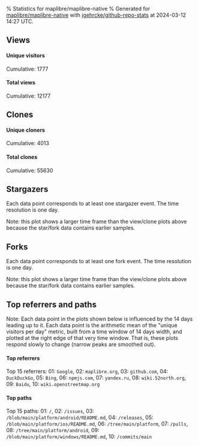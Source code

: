 % Statistics for maplibre/maplibre-native
% Generated for [maplibre/maplibre-native](https://github.com/maplibre/maplibre-native) with [jgehrcke/github-repo-stats](https://github.com/jgehrcke/github-repo-stats) at 2024-03-12 14:27 UTC.


## Views

#### Unique visitors
<div id="chart_views_unique" class="full-width-chart"></div>

Cumulative: 1777

#### Total views
<div id="chart_views_total" class="full-width-chart"></div>

Cumulative: 12177

<div class="pagebreak-for-print"> </div>

## Clones

#### Unique cloners
<div id="chart_clones_unique" class="full-width-chart"></div>

Cumulative: 4013

#### Total clones
<div id="chart_clones_total" class="full-width-chart"></div>

Cumulative: 55630



<div class="pagebreak-for-print"> </div>



## Stargazers

Each data point corresponds to at least one stargazer event.
The time resolution is one day.

<div id="chart_stargazers" class="full-width-chart"></div>


Note: this plot shows a larger time frame than the view/clone plots above because the star/fork data contains earlier samples.



## Forks

Each data point corresponds to at least one fork event.
The time resolution is one day.

<div id="chart_forks" class="full-width-chart"></div>


Note: this plot shows a larger time frame than the view/clone plots above because the star/fork data contains earlier samples.



<div class="pagebreak-for-print"> </div>



## Top referrers and paths


Note: Each data point in the plots shown below is influenced by the 14 days
leading up to it. Each data point is the arithmetic mean of the "unique
visitors per day" metric, built from a time window of 14 days width, and
plotted at the right edge of that very time window. That is, these plots
respond slowly to change (narrow peaks are smoothed out).




#### Top referrers


<div id="chart_referrers_top_n_alltime" class="full-width-chart"></div>

Top 15 referrers: 01: `Google`, 02: `maplibre.org`, 03: `github.com`, 04: `DuckDuckGo`, 05: `Bing`, 06: `npmjs.com`, 07: `yandex.ru`, 08: `wiki.52north.org`, 09: `Baidu`, 10: `wiki.openstreetmap.org`





#### Top paths


<div id="chart_paths_top_n_alltime" class="full-width-chart"></div>

Top 15 paths: 01: `/`, 02: `/issues`, 03: `/blob/main/platform/android/README.md`, 04: `/releases`, 05: `/blob/main/platform/ios/README.md`, 06: `/tree/main/platform`, 07: `/pulls`, 08: `/tree/main/platform/android`, 09: `/blob/main/platform/windows/README.md`, 10: `/commits/main`


<script type="text/javascript">
    vegaEmbed('#chart_views_unique', {"$schema": "https://vega.github.io/schema/vega-lite/v4.17.0.json", "config": {"arc": {"fill": "#1b1e23"}, "area": {"fill": "#1b1e23"}, "axisBottom": {"domainColor": "#a9b4c4", "gridColor": "#a9b4c4", "labelColor": "#1b1e23", "labelFont": "relative-mono-11-pitch-pro, Menlo, monospace", "tickColor": "#a9b4c4", "titleColor": "#1b1e23", "titleFont": "relative-mono-11-pitch-pro, Menlo, monospace"}, "axisLeft": {"domainColor": "#a9b4c4", "gridColor": "#a9b4c4", "labelColor": "#1b1e23", "labelFont": "relative-mono-11-pitch-pro, Menlo, monospace", "tickColor": "#a9b4c4", "titleColor": "#1b1e23", "titleFont": "relative-mono-11-pitch-pro, Menlo, monospace"}, "axisX": {"grid": false}, "axisY": {"grid": false, "labelBound": true}, "background": "#FFFFFF", "group": {"fill": "#FFFFFF"}, "header": {"fontWeight": 400, "labelFont": "relative-mono-11-pitch-pro, Menlo, monospace", "titleFont": "relative-mono-11-pitch-pro, Menlo, monospace"}, "legend": {"labelFont": "relative-mono-11-pitch-pro, Menlo, monospace", "symbolSize": 200, "symbolType": "circle", "titleFont": "relative-mono-11-pitch-pro, Menlo, monospace"}, "line": {"color": "#1b1e23", "stroke": "#1b1e23"}, "path": {"stroke": "#1b1e23"}, "point": {"color": "#1b1e23", "cursor": "pointer", "filled": true, "size": 20}, "range": {"category": ["#85a2f7", "#ea9755", "#7eb36a", "#f07071", "#bc85d9", "#e587b6", "#a9b4c4", "#d4c05e", "#64b9c4"]}, "style": {"bar": {"fill": "#1b1e23"}, "text": {"font": "relative-mono-11-pitch-pro, Menlo, monospace", "fontWeight": 400}}, "symbol": {"shape": "circle"}, "title": {"anchor": "start", "font": "relative-mono-11-pitch-pro, Menlo, monospace", "fontWeight": 400}, "trail": {"color": "#1b1e23", "stroke": "#1b1e23"}, "view": {"stroke": null}}, "data": {"name": "data-3dd7aeb1b88434c244969e606a1e4ae8"}, "datasets": {"data-3dd7aeb1b88434c244969e606a1e4ae8": [{"time": "2024-02-27T00:00:00+00:00", "views_total": 468, "views_unique": 62}, {"time": "2024-02-28T00:00:00+00:00", "views_total": 1094, "views_unique": 164}, {"time": "2024-02-29T00:00:00+00:00", "views_total": 1029, "views_unique": 169}, {"time": "2024-03-01T00:00:00+00:00", "views_total": 972, "views_unique": 133}, {"time": "2024-03-02T00:00:00+00:00", "views_total": 381, "views_unique": 58}, {"time": "2024-03-03T00:00:00+00:00", "views_total": 270, "views_unique": 57}, {"time": "2024-03-04T00:00:00+00:00", "views_total": 970, "views_unique": 145}, {"time": "2024-03-05T00:00:00+00:00", "views_total": 1394, "views_unique": 190}, {"time": "2024-03-06T00:00:00+00:00", "views_total": 1427, "views_unique": 190}, {"time": "2024-03-07T00:00:00+00:00", "views_total": 1019, "views_unique": 160}, {"time": "2024-03-08T00:00:00+00:00", "views_total": 1118, "views_unique": 120}, {"time": "2024-03-09T00:00:00+00:00", "views_total": 209, "views_unique": 48}, {"time": "2024-03-10T00:00:00+00:00", "views_total": 187, "views_unique": 48}, {"time": "2024-03-11T00:00:00+00:00", "views_total": 1045, "views_unique": 134}, {"time": "2024-03-12T00:00:00+00:00", "views_total": 594, "views_unique": 99}]}, "encoding": {"tooltip": [{"field": "views_unique", "format": ".1f", "title": "views (u)", "type": "quantitative"}, {"field": "time", "format": "%B %e, %Y", "title": "date", "type": "temporal"}], "x": {"axis": {"labelAngle": 25}, "field": "time", "scale": {"domain": ["2024-02-27", "2024-03-12"]}, "timeUnit": "yearmonthdate", "title": "date", "type": "temporal"}, "y": {"axis": {"values": [1, 10, 50, 100, 500, 1000, 5000, 10000]}, "field": "views_unique", "scale": {"domain": [0, 209.00000000000003], "type": "symlog", "zero": true}, "title": "unique views per day", "type": "quantitative"}}, "height": 200, "mark": {"point": true, "type": "line"}, "padding": 10, "width": "container"}, {"actions": false, "renderer": "svg"}).catch(console.error);
vegaEmbed('#chart_views_total', {"$schema": "https://vega.github.io/schema/vega-lite/v4.17.0.json", "config": {"arc": {"fill": "#1b1e23"}, "area": {"fill": "#1b1e23"}, "axisBottom": {"domainColor": "#a9b4c4", "gridColor": "#a9b4c4", "labelColor": "#1b1e23", "labelFont": "relative-mono-11-pitch-pro, Menlo, monospace", "tickColor": "#a9b4c4", "titleColor": "#1b1e23", "titleFont": "relative-mono-11-pitch-pro, Menlo, monospace"}, "axisLeft": {"domainColor": "#a9b4c4", "gridColor": "#a9b4c4", "labelColor": "#1b1e23", "labelFont": "relative-mono-11-pitch-pro, Menlo, monospace", "tickColor": "#a9b4c4", "titleColor": "#1b1e23", "titleFont": "relative-mono-11-pitch-pro, Menlo, monospace"}, "axisX": {"grid": false}, "axisY": {"grid": false, "labelBound": true}, "background": "#FFFFFF", "group": {"fill": "#FFFFFF"}, "header": {"fontWeight": 400, "labelFont": "relative-mono-11-pitch-pro, Menlo, monospace", "titleFont": "relative-mono-11-pitch-pro, Menlo, monospace"}, "legend": {"labelFont": "relative-mono-11-pitch-pro, Menlo, monospace", "symbolSize": 200, "symbolType": "circle", "titleFont": "relative-mono-11-pitch-pro, Menlo, monospace"}, "line": {"color": "#1b1e23", "stroke": "#1b1e23"}, "path": {"stroke": "#1b1e23"}, "point": {"color": "#1b1e23", "cursor": "pointer", "filled": true, "size": 20}, "range": {"category": ["#85a2f7", "#ea9755", "#7eb36a", "#f07071", "#bc85d9", "#e587b6", "#a9b4c4", "#d4c05e", "#64b9c4"]}, "style": {"bar": {"fill": "#1b1e23"}, "text": {"font": "relative-mono-11-pitch-pro, Menlo, monospace", "fontWeight": 400}}, "symbol": {"shape": "circle"}, "title": {"anchor": "start", "font": "relative-mono-11-pitch-pro, Menlo, monospace", "fontWeight": 400}, "trail": {"color": "#1b1e23", "stroke": "#1b1e23"}, "view": {"stroke": null}}, "data": {"name": "data-3dd7aeb1b88434c244969e606a1e4ae8"}, "datasets": {"data-3dd7aeb1b88434c244969e606a1e4ae8": [{"time": "2024-02-27T00:00:00+00:00", "views_total": 468, "views_unique": 62}, {"time": "2024-02-28T00:00:00+00:00", "views_total": 1094, "views_unique": 164}, {"time": "2024-02-29T00:00:00+00:00", "views_total": 1029, "views_unique": 169}, {"time": "2024-03-01T00:00:00+00:00", "views_total": 972, "views_unique": 133}, {"time": "2024-03-02T00:00:00+00:00", "views_total": 381, "views_unique": 58}, {"time": "2024-03-03T00:00:00+00:00", "views_total": 270, "views_unique": 57}, {"time": "2024-03-04T00:00:00+00:00", "views_total": 970, "views_unique": 145}, {"time": "2024-03-05T00:00:00+00:00", "views_total": 1394, "views_unique": 190}, {"time": "2024-03-06T00:00:00+00:00", "views_total": 1427, "views_unique": 190}, {"time": "2024-03-07T00:00:00+00:00", "views_total": 1019, "views_unique": 160}, {"time": "2024-03-08T00:00:00+00:00", "views_total": 1118, "views_unique": 120}, {"time": "2024-03-09T00:00:00+00:00", "views_total": 209, "views_unique": 48}, {"time": "2024-03-10T00:00:00+00:00", "views_total": 187, "views_unique": 48}, {"time": "2024-03-11T00:00:00+00:00", "views_total": 1045, "views_unique": 134}, {"time": "2024-03-12T00:00:00+00:00", "views_total": 594, "views_unique": 99}]}, "encoding": {"tooltip": [{"field": "views_total", "format": ".1f", "title": "views (t)", "type": "quantitative"}, {"field": "time", "format": "%B %e, %Y", "title": "date", "type": "temporal"}], "x": {"axis": {"labelAngle": 25}, "field": "time", "scale": {"domain": ["2024-02-27", "2024-03-12"]}, "timeUnit": "yearmonthdate", "title": "date", "type": "temporal"}, "y": {"axis": {"values": [1, 10, 50, 100, 500, 1000, 5000, 10000]}, "field": "views_total", "scale": {"domain": [0, 1569.7], "type": "symlog", "zero": true}, "title": "total views per day", "type": "quantitative"}}, "height": 200, "mark": {"point": true, "type": "line"}, "padding": 10, "width": "container"}, {"actions": false, "renderer": "svg"}).catch(console.error);
vegaEmbed('#chart_clones_unique', {"$schema": "https://vega.github.io/schema/vega-lite/v4.17.0.json", "config": {"arc": {"fill": "#1b1e23"}, "area": {"fill": "#1b1e23"}, "axisBottom": {"domainColor": "#a9b4c4", "gridColor": "#a9b4c4", "labelColor": "#1b1e23", "labelFont": "relative-mono-11-pitch-pro, Menlo, monospace", "tickColor": "#a9b4c4", "titleColor": "#1b1e23", "titleFont": "relative-mono-11-pitch-pro, Menlo, monospace"}, "axisLeft": {"domainColor": "#a9b4c4", "gridColor": "#a9b4c4", "labelColor": "#1b1e23", "labelFont": "relative-mono-11-pitch-pro, Menlo, monospace", "tickColor": "#a9b4c4", "titleColor": "#1b1e23", "titleFont": "relative-mono-11-pitch-pro, Menlo, monospace"}, "axisX": {"grid": false}, "axisY": {"grid": false, "labelBound": true}, "background": "#FFFFFF", "group": {"fill": "#FFFFFF"}, "header": {"fontWeight": 400, "labelFont": "relative-mono-11-pitch-pro, Menlo, monospace", "titleFont": "relative-mono-11-pitch-pro, Menlo, monospace"}, "legend": {"labelFont": "relative-mono-11-pitch-pro, Menlo, monospace", "symbolSize": 200, "symbolType": "circle", "titleFont": "relative-mono-11-pitch-pro, Menlo, monospace"}, "line": {"color": "#1b1e23", "stroke": "#1b1e23"}, "path": {"stroke": "#1b1e23"}, "point": {"color": "#1b1e23", "cursor": "pointer", "filled": true, "size": 20}, "range": {"category": ["#85a2f7", "#ea9755", "#7eb36a", "#f07071", "#bc85d9", "#e587b6", "#a9b4c4", "#d4c05e", "#64b9c4"]}, "style": {"bar": {"fill": "#1b1e23"}, "text": {"font": "relative-mono-11-pitch-pro, Menlo, monospace", "fontWeight": 400}}, "symbol": {"shape": "circle"}, "title": {"anchor": "start", "font": "relative-mono-11-pitch-pro, Menlo, monospace", "fontWeight": 400}, "trail": {"color": "#1b1e23", "stroke": "#1b1e23"}, "view": {"stroke": null}}, "data": {"name": "data-2631f368e82efeabce59a1acfc65ef86"}, "datasets": {"data-2631f368e82efeabce59a1acfc65ef86": [{"clones_total": 477, "clones_unique": 28, "time": "2024-02-27T00:00:00+00:00"}, {"clones_total": 5139, "clones_unique": 298, "time": "2024-02-28T00:00:00+00:00"}, {"clones_total": 5018, "clones_unique": 430, "time": "2024-02-29T00:00:00+00:00"}, {"clones_total": 5870, "clones_unique": 394, "time": "2024-03-01T00:00:00+00:00"}, {"clones_total": 1582, "clones_unique": 152, "time": "2024-03-02T00:00:00+00:00"}, {"clones_total": 246, "clones_unique": 51, "time": "2024-03-03T00:00:00+00:00"}, {"clones_total": 4967, "clones_unique": 297, "time": "2024-03-04T00:00:00+00:00"}, {"clones_total": 6633, "clones_unique": 389, "time": "2024-03-05T00:00:00+00:00"}, {"clones_total": 7133, "clones_unique": 435, "time": "2024-03-06T00:00:00+00:00"}, {"clones_total": 5729, "clones_unique": 385, "time": "2024-03-07T00:00:00+00:00"}, {"clones_total": 4857, "clones_unique": 427, "time": "2024-03-08T00:00:00+00:00"}, {"clones_total": 901, "clones_unique": 152, "time": "2024-03-09T00:00:00+00:00"}, {"clones_total": 205, "clones_unique": 74, "time": "2024-03-10T00:00:00+00:00"}, {"clones_total": 5336, "clones_unique": 326, "time": "2024-03-11T00:00:00+00:00"}, {"clones_total": 1537, "clones_unique": 175, "time": "2024-03-12T00:00:00+00:00"}]}, "encoding": {"tooltip": [{"field": "clones_unique", "format": ".1f", "title": "clones (u)", "type": "quantitative"}, {"field": "time", "format": "%B %e, %Y", "title": "date", "type": "temporal"}], "x": {"axis": {"labelAngle": 25}, "field": "time", "scale": {"domain": ["2024-02-27", "2024-03-12"]}, "timeUnit": "yearmonthdate", "title": "date", "type": "temporal"}, "y": {"axis": {"values": [1, 10, 50, 100, 500, 1000, 5000, 10000]}, "field": "clones_unique", "scale": {"domain": [0, 478.50000000000006], "type": "symlog", "zero": true}, "title": "unique clones per day", "type": "quantitative"}}, "height": 200, "mark": {"point": true, "type": "line"}, "padding": 10, "width": "container"}, {"actions": false, "renderer": "svg"}).catch(console.error);
vegaEmbed('#chart_clones_total', {"$schema": "https://vega.github.io/schema/vega-lite/v4.17.0.json", "config": {"arc": {"fill": "#1b1e23"}, "area": {"fill": "#1b1e23"}, "axisBottom": {"domainColor": "#a9b4c4", "gridColor": "#a9b4c4", "labelColor": "#1b1e23", "labelFont": "relative-mono-11-pitch-pro, Menlo, monospace", "tickColor": "#a9b4c4", "titleColor": "#1b1e23", "titleFont": "relative-mono-11-pitch-pro, Menlo, monospace"}, "axisLeft": {"domainColor": "#a9b4c4", "gridColor": "#a9b4c4", "labelColor": "#1b1e23", "labelFont": "relative-mono-11-pitch-pro, Menlo, monospace", "tickColor": "#a9b4c4", "titleColor": "#1b1e23", "titleFont": "relative-mono-11-pitch-pro, Menlo, monospace"}, "axisX": {"grid": false}, "axisY": {"grid": false, "labelBound": true}, "background": "#FFFFFF", "group": {"fill": "#FFFFFF"}, "header": {"fontWeight": 400, "labelFont": "relative-mono-11-pitch-pro, Menlo, monospace", "titleFont": "relative-mono-11-pitch-pro, Menlo, monospace"}, "legend": {"labelFont": "relative-mono-11-pitch-pro, Menlo, monospace", "symbolSize": 200, "symbolType": "circle", "titleFont": "relative-mono-11-pitch-pro, Menlo, monospace"}, "line": {"color": "#1b1e23", "stroke": "#1b1e23"}, "path": {"stroke": "#1b1e23"}, "point": {"color": "#1b1e23", "cursor": "pointer", "filled": true, "size": 20}, "range": {"category": ["#85a2f7", "#ea9755", "#7eb36a", "#f07071", "#bc85d9", "#e587b6", "#a9b4c4", "#d4c05e", "#64b9c4"]}, "style": {"bar": {"fill": "#1b1e23"}, "text": {"font": "relative-mono-11-pitch-pro, Menlo, monospace", "fontWeight": 400}}, "symbol": {"shape": "circle"}, "title": {"anchor": "start", "font": "relative-mono-11-pitch-pro, Menlo, monospace", "fontWeight": 400}, "trail": {"color": "#1b1e23", "stroke": "#1b1e23"}, "view": {"stroke": null}}, "data": {"name": "data-2631f368e82efeabce59a1acfc65ef86"}, "datasets": {"data-2631f368e82efeabce59a1acfc65ef86": [{"clones_total": 477, "clones_unique": 28, "time": "2024-02-27T00:00:00+00:00"}, {"clones_total": 5139, "clones_unique": 298, "time": "2024-02-28T00:00:00+00:00"}, {"clones_total": 5018, "clones_unique": 430, "time": "2024-02-29T00:00:00+00:00"}, {"clones_total": 5870, "clones_unique": 394, "time": "2024-03-01T00:00:00+00:00"}, {"clones_total": 1582, "clones_unique": 152, "time": "2024-03-02T00:00:00+00:00"}, {"clones_total": 246, "clones_unique": 51, "time": "2024-03-03T00:00:00+00:00"}, {"clones_total": 4967, "clones_unique": 297, "time": "2024-03-04T00:00:00+00:00"}, {"clones_total": 6633, "clones_unique": 389, "time": "2024-03-05T00:00:00+00:00"}, {"clones_total": 7133, "clones_unique": 435, "time": "2024-03-06T00:00:00+00:00"}, {"clones_total": 5729, "clones_unique": 385, "time": "2024-03-07T00:00:00+00:00"}, {"clones_total": 4857, "clones_unique": 427, "time": "2024-03-08T00:00:00+00:00"}, {"clones_total": 901, "clones_unique": 152, "time": "2024-03-09T00:00:00+00:00"}, {"clones_total": 205, "clones_unique": 74, "time": "2024-03-10T00:00:00+00:00"}, {"clones_total": 5336, "clones_unique": 326, "time": "2024-03-11T00:00:00+00:00"}, {"clones_total": 1537, "clones_unique": 175, "time": "2024-03-12T00:00:00+00:00"}]}, "encoding": {"tooltip": [{"field": "clones_total", "format": ".1f", "title": "clones (t)", "type": "quantitative"}, {"field": "time", "format": "%B %e, %Y", "title": "date", "type": "temporal"}], "x": {"axis": {"labelAngle": 25}, "field": "time", "scale": {"domain": ["2024-02-27", "2024-03-12"]}, "timeUnit": "yearmonthdate", "title": "date", "type": "temporal"}, "y": {"axis": {"values": [1, 10, 50, 100, 500, 1000, 5000, 10000]}, "field": "clones_total", "scale": {"domain": [0, 7846.3], "type": "symlog", "zero": true}, "title": "total clones per day", "type": "quantitative"}}, "height": 200, "mark": {"point": true, "type": "line"}, "padding": 10, "width": "container"}, {"actions": false, "renderer": "svg"}).catch(console.error);
vegaEmbed('#chart_stargazers', {"$schema": "https://vega.github.io/schema/vega-lite/v4.17.0.json", "config": {"arc": {"fill": "#1b1e23"}, "area": {"fill": "#1b1e23"}, "axisBottom": {"domainColor": "#a9b4c4", "gridColor": "#a9b4c4", "labelColor": "#1b1e23", "labelFont": "relative-mono-11-pitch-pro, Menlo, monospace", "tickColor": "#a9b4c4", "titleColor": "#1b1e23", "titleFont": "relative-mono-11-pitch-pro, Menlo, monospace"}, "axisLeft": {"domainColor": "#a9b4c4", "gridColor": "#a9b4c4", "labelColor": "#1b1e23", "labelFont": "relative-mono-11-pitch-pro, Menlo, monospace", "tickColor": "#a9b4c4", "titleColor": "#1b1e23", "titleFont": "relative-mono-11-pitch-pro, Menlo, monospace"}, "axisX": {"grid": false}, "axisY": {"grid": false}, "background": "#FFFFFF", "group": {"fill": "#FFFFFF"}, "header": {"fontWeight": 400, "labelFont": "relative-mono-11-pitch-pro, Menlo, monospace", "titleFont": "relative-mono-11-pitch-pro, Menlo, monospace"}, "legend": {"labelFont": "relative-mono-11-pitch-pro, Menlo, monospace", "symbolSize": 200, "symbolType": "circle", "titleFont": "relative-mono-11-pitch-pro, Menlo, monospace"}, "line": {"color": "#1b1e23", "stroke": "#1b1e23"}, "path": {"stroke": "#1b1e23"}, "point": {"color": "#1b1e23", "cursor": "pointer", "filled": true, "size": 50}, "range": {"category": ["#85a2f7", "#ea9755", "#7eb36a", "#f07071", "#bc85d9", "#e587b6", "#a9b4c4", "#d4c05e", "#64b9c4"]}, "style": {"bar": {"fill": "#1b1e23"}, "text": {"font": "relative-mono-11-pitch-pro, Menlo, monospace", "fontWeight": 400}}, "symbol": {"shape": "circle"}, "title": {"anchor": "start", "font": "relative-mono-11-pitch-pro, Menlo, monospace", "fontWeight": 400}, "trail": {"color": "#1b1e23", "stroke": "#1b1e23"}, "view": {"stroke": null}}, "data": {"name": "data-21a3d3d5fb80dd149cca31291e6e143f"}, "datasets": {"data-21a3d3d5fb80dd149cca31291e6e143f": [{"stars_cumulative": 20, "time": "2021-01-11T00:00:00+00:00"}, {"stars_cumulative": 25, "time": "2021-01-22T13:00:00+00:00"}, {"stars_cumulative": 36, "time": "2021-02-03T02:00:00+00:00"}, {"stars_cumulative": 47, "time": "2021-02-14T15:00:00+00:00"}, {"stars_cumulative": 59, "time": "2021-02-26T04:00:00+00:00"}, {"stars_cumulative": 68, "time": "2021-03-09T17:00:00+00:00"}, {"stars_cumulative": 74, "time": "2021-03-21T06:00:00+00:00"}, {"stars_cumulative": 89, "time": "2021-04-01T19:00:00+00:00"}, {"stars_cumulative": 98, "time": "2021-04-13T08:00:00+00:00"}, {"stars_cumulative": 105, "time": "2021-04-24T21:00:00+00:00"}, {"stars_cumulative": 109, "time": "2021-05-06T10:00:00+00:00"}, {"stars_cumulative": 116, "time": "2021-05-17T23:00:00+00:00"}, {"stars_cumulative": 123, "time": "2021-05-29T12:00:00+00:00"}, {"stars_cumulative": 128, "time": "2021-06-10T01:00:00+00:00"}, {"stars_cumulative": 169, "time": "2021-06-21T14:00:00+00:00"}, {"stars_cumulative": 182, "time": "2021-07-03T03:00:00+00:00"}, {"stars_cumulative": 188, "time": "2021-07-14T16:00:00+00:00"}, {"stars_cumulative": 196, "time": "2021-07-26T05:00:00+00:00"}, {"stars_cumulative": 205, "time": "2021-08-06T18:00:00+00:00"}, {"stars_cumulative": 212, "time": "2021-08-18T07:00:00+00:00"}, {"stars_cumulative": 221, "time": "2021-08-29T20:00:00+00:00"}, {"stars_cumulative": 225, "time": "2021-09-10T09:00:00+00:00"}, {"stars_cumulative": 230, "time": "2021-09-21T22:00:00+00:00"}, {"stars_cumulative": 236, "time": "2021-10-03T11:00:00+00:00"}, {"stars_cumulative": 240, "time": "2021-10-15T00:00:00+00:00"}, {"stars_cumulative": 246, "time": "2021-10-26T13:00:00+00:00"}, {"stars_cumulative": 251, "time": "2021-11-07T02:00:00+00:00"}, {"stars_cumulative": 256, "time": "2021-11-18T15:00:00+00:00"}, {"stars_cumulative": 262, "time": "2021-11-30T04:00:00+00:00"}, {"stars_cumulative": 268, "time": "2021-12-11T17:00:00+00:00"}, {"stars_cumulative": 273, "time": "2021-12-23T06:00:00+00:00"}, {"stars_cumulative": 279, "time": "2022-01-03T19:00:00+00:00"}, {"stars_cumulative": 290, "time": "2022-01-15T08:00:00+00:00"}, {"stars_cumulative": 297, "time": "2022-01-26T21:00:00+00:00"}, {"stars_cumulative": 309, "time": "2022-02-07T10:00:00+00:00"}, {"stars_cumulative": 318, "time": "2022-02-18T23:00:00+00:00"}, {"stars_cumulative": 326, "time": "2022-03-02T12:00:00+00:00"}, {"stars_cumulative": 337, "time": "2022-03-14T01:00:00+00:00"}, {"stars_cumulative": 340, "time": "2022-03-25T14:00:00+00:00"}, {"stars_cumulative": 348, "time": "2022-04-06T03:00:00+00:00"}, {"stars_cumulative": 356, "time": "2022-04-17T16:00:00+00:00"}, {"stars_cumulative": 362, "time": "2022-04-29T05:00:00+00:00"}, {"stars_cumulative": 368, "time": "2022-05-10T18:00:00+00:00"}, {"stars_cumulative": 374, "time": "2022-05-22T07:00:00+00:00"}, {"stars_cumulative": 379, "time": "2022-06-02T20:00:00+00:00"}, {"stars_cumulative": 382, "time": "2022-06-14T09:00:00+00:00"}, {"stars_cumulative": 390, "time": "2022-06-25T22:00:00+00:00"}, {"stars_cumulative": 395, "time": "2022-07-07T11:00:00+00:00"}, {"stars_cumulative": 398, "time": "2022-07-19T00:00:00+00:00"}, {"stars_cumulative": 400, "time": "2022-07-30T13:00:00+00:00"}, {"stars_cumulative": 407, "time": "2022-08-11T02:00:00+00:00"}, {"stars_cumulative": 412, "time": "2022-08-22T15:00:00+00:00"}, {"stars_cumulative": 417, "time": "2022-09-03T04:00:00+00:00"}, {"stars_cumulative": 422, "time": "2022-09-14T17:00:00+00:00"}, {"stars_cumulative": 434, "time": "2022-09-26T06:00:00+00:00"}, {"stars_cumulative": 438, "time": "2022-10-07T19:00:00+00:00"}, {"stars_cumulative": 444, "time": "2022-10-19T08:00:00+00:00"}, {"stars_cumulative": 452, "time": "2022-10-30T21:00:00+00:00"}, {"stars_cumulative": 456, "time": "2022-11-11T10:00:00+00:00"}, {"stars_cumulative": 467, "time": "2022-11-22T23:00:00+00:00"}, {"stars_cumulative": 477, "time": "2022-12-04T12:00:00+00:00"}, {"stars_cumulative": 480, "time": "2022-12-16T01:00:00+00:00"}, {"stars_cumulative": 487, "time": "2022-12-27T14:00:00+00:00"}, {"stars_cumulative": 493, "time": "2023-01-08T03:00:00+00:00"}, {"stars_cumulative": 508, "time": "2023-01-19T16:00:00+00:00"}, {"stars_cumulative": 512, "time": "2023-01-31T05:00:00+00:00"}, {"stars_cumulative": 524, "time": "2023-02-11T18:00:00+00:00"}, {"stars_cumulative": 534, "time": "2023-02-23T07:00:00+00:00"}, {"stars_cumulative": 541, "time": "2023-03-06T20:00:00+00:00"}, {"stars_cumulative": 554, "time": "2023-03-18T09:00:00+00:00"}, {"stars_cumulative": 564, "time": "2023-03-29T22:00:00+00:00"}, {"stars_cumulative": 571, "time": "2023-04-10T11:00:00+00:00"}, {"stars_cumulative": 578, "time": "2023-04-22T00:00:00+00:00"}, {"stars_cumulative": 585, "time": "2023-05-03T13:00:00+00:00"}, {"stars_cumulative": 590, "time": "2023-05-15T02:00:00+00:00"}, {"stars_cumulative": 598, "time": "2023-05-26T15:00:00+00:00"}, {"stars_cumulative": 602, "time": "2023-06-07T04:00:00+00:00"}, {"stars_cumulative": 604, "time": "2023-06-18T17:00:00+00:00"}, {"stars_cumulative": 612, "time": "2023-06-30T06:00:00+00:00"}, {"stars_cumulative": 614, "time": "2023-07-11T19:00:00+00:00"}, {"stars_cumulative": 624, "time": "2023-07-23T08:00:00+00:00"}, {"stars_cumulative": 633, "time": "2023-08-03T21:00:00+00:00"}, {"stars_cumulative": 643, "time": "2023-08-15T10:00:00+00:00"}, {"stars_cumulative": 651, "time": "2023-08-26T23:00:00+00:00"}, {"stars_cumulative": 657, "time": "2023-09-07T12:00:00+00:00"}, {"stars_cumulative": 665, "time": "2023-09-19T01:00:00+00:00"}, {"stars_cumulative": 672, "time": "2023-09-30T14:00:00+00:00"}, {"stars_cumulative": 683, "time": "2023-10-12T03:00:00+00:00"}, {"stars_cumulative": 691, "time": "2023-10-23T16:00:00+00:00"}, {"stars_cumulative": 695, "time": "2023-11-04T05:00:00+00:00"}, {"stars_cumulative": 701, "time": "2023-11-15T18:00:00+00:00"}, {"stars_cumulative": 710, "time": "2023-11-27T07:00:00+00:00"}, {"stars_cumulative": 726, "time": "2023-12-08T20:00:00+00:00"}, {"stars_cumulative": 737, "time": "2023-12-20T09:00:00+00:00"}, {"stars_cumulative": 742, "time": "2023-12-31T22:00:00+00:00"}, {"stars_cumulative": 751, "time": "2024-01-12T11:00:00+00:00"}, {"stars_cumulative": 757, "time": "2024-01-24T00:00:00+00:00"}, {"stars_cumulative": 762, "time": "2024-02-04T13:00:00+00:00"}, {"stars_cumulative": 783, "time": "2024-02-16T02:00:00+00:00"}, {"stars_cumulative": 791, "time": "2024-02-27T15:00:00+00:00"}, {"stars_cumulative": 794, "time": "2024-03-10T04:00:00+00:00"}]}, "encoding": {"tooltip": [{"field": "stars_cumulative", "format": "d", "title": "stars", "type": "quantitative"}, {"field": "time", "format": "%B %e, %Y", "title": "date", "type": "temporal"}], "x": {"axis": {"labelAngle": 25}, "field": "time", "scale": {"domain": ["2021-01-11", "2024-03-12"]}, "timeUnit": "yearmonthdate", "title": "date", "type": "temporal"}, "y": {"field": "stars_cumulative", "scale": {"domain": [0, 873.4000000000001], "zero": true}, "title": "stargazer count (cumulative)", "type": "quantitative"}}, "height": 300, "mark": {"point": true, "type": "line"}, "padding": 10, "width": "container"}, {"actions": false, "renderer": "svg"}).catch(console.error);
vegaEmbed('#chart_forks', {"$schema": "https://vega.github.io/schema/vega-lite/v4.17.0.json", "config": {"arc": {"fill": "#1b1e23"}, "area": {"fill": "#1b1e23"}, "axisBottom": {"domainColor": "#a9b4c4", "gridColor": "#a9b4c4", "labelColor": "#1b1e23", "labelFont": "relative-mono-11-pitch-pro, Menlo, monospace", "tickColor": "#a9b4c4", "titleColor": "#1b1e23", "titleFont": "relative-mono-11-pitch-pro, Menlo, monospace"}, "axisLeft": {"domainColor": "#a9b4c4", "gridColor": "#a9b4c4", "labelColor": "#1b1e23", "labelFont": "relative-mono-11-pitch-pro, Menlo, monospace", "tickColor": "#a9b4c4", "titleColor": "#1b1e23", "titleFont": "relative-mono-11-pitch-pro, Menlo, monospace"}, "axisX": {"grid": false}, "axisY": {"grid": false}, "background": "#FFFFFF", "group": {"fill": "#FFFFFF"}, "header": {"fontWeight": 400, "labelFont": "relative-mono-11-pitch-pro, Menlo, monospace", "titleFont": "relative-mono-11-pitch-pro, Menlo, monospace"}, "legend": {"labelFont": "relative-mono-11-pitch-pro, Menlo, monospace", "symbolSize": 200, "symbolType": "circle", "titleFont": "relative-mono-11-pitch-pro, Menlo, monospace"}, "line": {"color": "#1b1e23", "stroke": "#1b1e23"}, "path": {"stroke": "#1b1e23"}, "point": {"color": "#1b1e23", "cursor": "pointer", "filled": true, "size": 50}, "range": {"category": ["#85a2f7", "#ea9755", "#7eb36a", "#f07071", "#bc85d9", "#e587b6", "#a9b4c4", "#d4c05e", "#64b9c4"]}, "style": {"bar": {"fill": "#1b1e23"}, "text": {"font": "relative-mono-11-pitch-pro, Menlo, monospace", "fontWeight": 400}}, "symbol": {"shape": "circle"}, "title": {"anchor": "start", "font": "relative-mono-11-pitch-pro, Menlo, monospace", "fontWeight": 400}, "trail": {"color": "#1b1e23", "stroke": "#1b1e23"}, "view": {"stroke": null}}, "data": {"name": "data-cf9f794728c5f9b8c6553a4bd9411cd5"}, "datasets": {"data-cf9f794728c5f9b8c6553a4bd9411cd5": [{"forks_cumulative": 1.0, "time": "2021-01-11T00:00:00+00:00"}, {"forks_cumulative": 2.0, "time": "2021-01-22T13:00:00+00:00"}, {"forks_cumulative": 4.0, "time": "2021-02-03T02:00:00+00:00"}, {"forks_cumulative": 10.0, "time": "2021-02-26T04:00:00+00:00"}, {"forks_cumulative": 12.0, "time": "2021-03-09T17:00:00+00:00"}, {"forks_cumulative": 13.0, "time": "2021-04-01T19:00:00+00:00"}, {"forks_cumulative": 16.0, "time": "2021-04-13T08:00:00+00:00"}, {"forks_cumulative": 17.0, "time": "2021-04-24T21:00:00+00:00"}, {"forks_cumulative": 19.0, "time": "2021-05-06T10:00:00+00:00"}, {"forks_cumulative": 24.0, "time": "2021-05-17T23:00:00+00:00"}, {"forks_cumulative": 25.0, "time": "2021-05-29T12:00:00+00:00"}, {"forks_cumulative": 26.0, "time": "2021-06-10T01:00:00+00:00"}, {"forks_cumulative": 31.0, "time": "2021-07-03T03:00:00+00:00"}, {"forks_cumulative": 34.0, "time": "2021-07-14T16:00:00+00:00"}, {"forks_cumulative": 37.0, "time": "2021-07-26T05:00:00+00:00"}, {"forks_cumulative": 38.0, "time": "2021-08-06T18:00:00+00:00"}, {"forks_cumulative": 41.0, "time": "2021-08-18T07:00:00+00:00"}, {"forks_cumulative": 44.0, "time": "2021-08-29T20:00:00+00:00"}, {"forks_cumulative": 47.0, "time": "2021-09-10T09:00:00+00:00"}, {"forks_cumulative": 49.0, "time": "2021-09-21T22:00:00+00:00"}, {"forks_cumulative": 50.0, "time": "2021-10-03T11:00:00+00:00"}, {"forks_cumulative": 52.0, "time": "2021-10-15T00:00:00+00:00"}, {"forks_cumulative": 57.0, "time": "2021-10-26T13:00:00+00:00"}, {"forks_cumulative": 62.0, "time": "2021-11-18T15:00:00+00:00"}, {"forks_cumulative": 65.0, "time": "2021-11-30T04:00:00+00:00"}, {"forks_cumulative": 67.0, "time": "2021-12-23T06:00:00+00:00"}, {"forks_cumulative": 74.0, "time": "2022-01-15T08:00:00+00:00"}, {"forks_cumulative": 75.0, "time": "2022-01-26T21:00:00+00:00"}, {"forks_cumulative": 76.0, "time": "2022-02-07T10:00:00+00:00"}, {"forks_cumulative": 78.0, "time": "2022-03-02T12:00:00+00:00"}, {"forks_cumulative": 82.0, "time": "2022-03-25T14:00:00+00:00"}, {"forks_cumulative": 84.0, "time": "2022-04-06T03:00:00+00:00"}, {"forks_cumulative": 88.0, "time": "2022-04-17T16:00:00+00:00"}, {"forks_cumulative": 89.0, "time": "2022-04-29T05:00:00+00:00"}, {"forks_cumulative": 93.0, "time": "2022-05-22T07:00:00+00:00"}, {"forks_cumulative": 97.0, "time": "2022-06-02T20:00:00+00:00"}, {"forks_cumulative": 98.0, "time": "2022-06-14T09:00:00+00:00"}, {"forks_cumulative": 101.0, "time": "2022-06-25T22:00:00+00:00"}, {"forks_cumulative": 103.0, "time": "2022-07-07T11:00:00+00:00"}, {"forks_cumulative": 107.0, "time": "2022-07-19T00:00:00+00:00"}, {"forks_cumulative": 108.0, "time": "2022-07-30T13:00:00+00:00"}, {"forks_cumulative": 110.0, "time": "2022-08-11T02:00:00+00:00"}, {"forks_cumulative": 113.0, "time": "2022-08-22T15:00:00+00:00"}, {"forks_cumulative": 114.0, "time": "2022-09-03T04:00:00+00:00"}, {"forks_cumulative": 116.0, "time": "2022-09-14T17:00:00+00:00"}, {"forks_cumulative": 119.0, "time": "2022-09-26T06:00:00+00:00"}, {"forks_cumulative": 120.0, "time": "2022-10-07T19:00:00+00:00"}, {"forks_cumulative": 123.0, "time": "2022-10-19T08:00:00+00:00"}, {"forks_cumulative": 124.0, "time": "2022-10-30T21:00:00+00:00"}, {"forks_cumulative": 126.0, "time": "2022-11-11T10:00:00+00:00"}, {"forks_cumulative": 133.0, "time": "2022-12-04T12:00:00+00:00"}, {"forks_cumulative": 138.0, "time": "2022-12-16T01:00:00+00:00"}, {"forks_cumulative": 139.0, "time": "2022-12-27T14:00:00+00:00"}, {"forks_cumulative": 142.0, "time": "2023-01-08T03:00:00+00:00"}, {"forks_cumulative": 147.0, "time": "2023-01-19T16:00:00+00:00"}, {"forks_cumulative": 152.0, "time": "2023-01-31T05:00:00+00:00"}, {"forks_cumulative": 153.0, "time": "2023-02-11T18:00:00+00:00"}, {"forks_cumulative": 157.0, "time": "2023-02-23T07:00:00+00:00"}, {"forks_cumulative": 159.0, "time": "2023-03-06T20:00:00+00:00"}, {"forks_cumulative": 163.0, "time": "2023-03-18T09:00:00+00:00"}, {"forks_cumulative": 165.0, "time": "2023-03-29T22:00:00+00:00"}, {"forks_cumulative": 168.0, "time": "2023-04-10T11:00:00+00:00"}, {"forks_cumulative": 171.0, "time": "2023-04-22T00:00:00+00:00"}, {"forks_cumulative": 175.0, "time": "2023-05-03T13:00:00+00:00"}, {"forks_cumulative": 177.0, "time": "2023-05-15T02:00:00+00:00"}, {"forks_cumulative": 180.0, "time": "2023-05-26T15:00:00+00:00"}, {"forks_cumulative": 183.0, "time": "2023-06-07T04:00:00+00:00"}, {"forks_cumulative": 186.0, "time": "2023-06-18T17:00:00+00:00"}, {"forks_cumulative": 188.0, "time": "2023-06-30T06:00:00+00:00"}, {"forks_cumulative": 191.0, "time": "2023-07-11T19:00:00+00:00"}, {"forks_cumulative": 194.0, "time": "2023-07-23T08:00:00+00:00"}, {"forks_cumulative": 197.0, "time": "2023-08-03T21:00:00+00:00"}, {"forks_cumulative": 198.0, "time": "2023-08-15T10:00:00+00:00"}, {"forks_cumulative": 201.0, "time": "2023-09-07T12:00:00+00:00"}, {"forks_cumulative": 203.0, "time": "2023-09-19T01:00:00+00:00"}, {"forks_cumulative": 207.0, "time": "2023-10-12T03:00:00+00:00"}, {"forks_cumulative": 211.0, "time": "2023-10-23T16:00:00+00:00"}, {"forks_cumulative": 215.0, "time": "2023-11-04T05:00:00+00:00"}, {"forks_cumulative": 217.0, "time": "2023-11-27T07:00:00+00:00"}, {"forks_cumulative": 218.0, "time": "2023-12-08T20:00:00+00:00"}, {"forks_cumulative": 219.0, "time": "2023-12-20T09:00:00+00:00"}, {"forks_cumulative": 221.0, "time": "2023-12-31T22:00:00+00:00"}, {"forks_cumulative": 226.0, "time": "2024-01-12T11:00:00+00:00"}, {"forks_cumulative": 232.0, "time": "2024-01-24T00:00:00+00:00"}, {"forks_cumulative": 235.0, "time": "2024-02-04T13:00:00+00:00"}, {"forks_cumulative": 236.0, "time": "2024-02-16T02:00:00+00:00"}, {"forks_cumulative": 237.0, "time": "2024-03-10T04:00:00+00:00"}]}, "encoding": {"tooltip": [{"field": "forks_cumulative", "format": "d", "title": "forks", "type": "quantitative"}, {"field": "time", "format": "%B %e, %Y", "title": "date", "type": "temporal"}], "x": {"axis": {"labelAngle": 25}, "field": "time", "scale": {"domain": ["2021-01-11", "2024-03-12"]}, "timeUnit": "yearmonthdate", "title": "date", "type": "temporal"}, "y": {"field": "forks_cumulative", "scale": {"domain": [0, 260.70000000000005], "zero": true}, "title": "fork count (cumulative)", "type": "quantitative"}}, "height": 300, "mark": {"point": true, "type": "line"}, "padding": 10, "width": "container"}, {"actions": false, "renderer": "svg"}).catch(console.error);
vegaEmbed('#chart_referrers_top_n_alltime', {"$schema": "https://vega.github.io/schema/vega-lite/v4.17.0.json", "config": {"arc": {"fill": "#1b1e23"}, "area": {"fill": "#1b1e23"}, "axisBottom": {"domainColor": "#a9b4c4", "gridColor": "#a9b4c4", "labelColor": "#1b1e23", "labelFont": "relative-mono-11-pitch-pro, Menlo, monospace", "tickColor": "#a9b4c4", "titleColor": "#1b1e23", "titleFont": "relative-mono-11-pitch-pro, Menlo, monospace"}, "axisLeft": {"domainColor": "#a9b4c4", "gridColor": "#a9b4c4", "labelColor": "#1b1e23", "labelFont": "relative-mono-11-pitch-pro, Menlo, monospace", "tickColor": "#a9b4c4", "titleColor": "#1b1e23", "titleFont": "relative-mono-11-pitch-pro, Menlo, monospace"}, "axisX": {"grid": false}, "axisY": {"grid": false}, "background": "#FFFFFF", "group": {"fill": "#FFFFFF"}, "header": {"fontWeight": 400, "labelFont": "relative-mono-11-pitch-pro, Menlo, monospace", "titleFont": "relative-mono-11-pitch-pro, Menlo, monospace"}, "legend": {"labelFont": "relative-mono-11-pitch-pro, Menlo, monospace", "symbolSize": 200, "symbolType": "circle", "titleFont": "relative-mono-11-pitch-pro, Menlo, monospace"}, "line": {"color": "#1b1e23", "stroke": "#1b1e23"}, "path": {"stroke": "#1b1e23"}, "point": {"color": "#1b1e23", "cursor": "pointer", "filled": true, "size": 30}, "range": {"category": ["#85a2f7", "#ea9755", "#7eb36a", "#f07071", "#bc85d9", "#e587b6", "#a9b4c4", "#d4c05e", "#64b9c4"]}, "style": {"bar": {"fill": "#1b1e23"}, "text": {"font": "relative-mono-11-pitch-pro, Menlo, monospace", "fontWeight": 400}}, "symbol": {"shape": "circle"}, "title": {"anchor": "start", "font": "relative-mono-11-pitch-pro, Menlo, monospace", "fontWeight": 400}, "trail": {"color": "#1b1e23", "stroke": "#1b1e23"}, "view": {"stroke": null}}, "data": {"name": "data-e169f0b395b838f040da9a0f50462d4a"}, "datasets": {"data-e169f0b395b838f040da9a0f50462d4a": [{"referrer": "Google", "time": "2024-03-12T00:00:00+00:00", "views_unique": 424, "views_unique_norm": 30.285714285714285}, {"referrer": "maplibre.org", "time": "2024-03-12T00:00:00+00:00", "views_unique": 203, "views_unique_norm": 14.5}, {"referrer": "github.com", "time": "2024-03-12T00:00:00+00:00", "views_unique": 176, "views_unique_norm": 12.571428571428571}, {"referrer": "DuckDuckGo", "time": "2024-03-12T00:00:00+00:00", "views_unique": 24, "views_unique_norm": 1.7142857142857142}, {"referrer": "Bing", "time": "2024-03-12T00:00:00+00:00", "views_unique": 18, "views_unique_norm": 1.2857142857142858}, {"referrer": "npmjs.com", "time": "2024-03-12T00:00:00+00:00", "views_unique": 12, "views_unique_norm": 0.8571428571428571}, {"referrer": "yandex.ru", "time": "2024-03-12T00:00:00+00:00", "views_unique": 12, "views_unique_norm": 0.8571428571428571}]}, "encoding": {"color": {"field": "referrer", "legend": {"direction": "vertical", "orient": "top", "title": "Legend:"}, "sort": {"field": "order"}, "type": "nominal"}, "tooltip": [{"field": "referrer", "type": "nominal"}, {"field": "views_unique_norm", "format": ".2f", "title": "views (14d mean)", "type": "quantitative"}, {"field": "time", "format": "%B %e, %Y", "title": "date", "type": "temporal"}], "x": {"axis": {"labelAngle": 25}, "field": "time", "scale": {"domain": ["2024-02-27", "2024-03-12"]}, "timeUnit": "yearmonthdate", "title": "date", "type": "temporal"}, "y": {"field": "views_unique_norm", "scale": {"domain": [0, 33.31428571428572], "type": "symlog", "zero": true}, "title": "unique visitors per day (mean from last 14 days)", "type": "quantitative"}}, "height": 300, "mark": {"point": true, "type": "line"}, "padding": 10, "width": "container"}, {"actions": false, "renderer": "svg"}).catch(console.error);
vegaEmbed('#chart_paths_top_n_alltime', {"$schema": "https://vega.github.io/schema/vega-lite/v4.17.0.json", "config": {"arc": {"fill": "#1b1e23"}, "area": {"fill": "#1b1e23"}, "axisBottom": {"domainColor": "#a9b4c4", "gridColor": "#a9b4c4", "labelColor": "#1b1e23", "labelFont": "relative-mono-11-pitch-pro, Menlo, monospace", "tickColor": "#a9b4c4", "titleColor": "#1b1e23", "titleFont": "relative-mono-11-pitch-pro, Menlo, monospace"}, "axisLeft": {"domainColor": "#a9b4c4", "gridColor": "#a9b4c4", "labelColor": "#1b1e23", "labelFont": "relative-mono-11-pitch-pro, Menlo, monospace", "tickColor": "#a9b4c4", "titleColor": "#1b1e23", "titleFont": "relative-mono-11-pitch-pro, Menlo, monospace"}, "axisX": {"grid": false}, "axisY": {"grid": false}, "background": "#FFFFFF", "group": {"fill": "#FFFFFF"}, "header": {"fontWeight": 400, "labelFont": "relative-mono-11-pitch-pro, Menlo, monospace", "titleFont": "relative-mono-11-pitch-pro, Menlo, monospace"}, "legend": {"labelFont": "relative-mono-11-pitch-pro, Menlo, monospace", "symbolSize": 200, "symbolType": "circle", "titleFont": "relative-mono-11-pitch-pro, Menlo, monospace"}, "line": {"color": "#1b1e23", "stroke": "#1b1e23"}, "path": {"stroke": "#1b1e23"}, "point": {"color": "#1b1e23", "cursor": "pointer", "filled": true, "size": 30}, "range": {"category": ["#85a2f7", "#ea9755", "#7eb36a", "#f07071", "#bc85d9", "#e587b6", "#a9b4c4", "#d4c05e", "#64b9c4"]}, "style": {"bar": {"fill": "#1b1e23"}, "text": {"font": "relative-mono-11-pitch-pro, Menlo, monospace", "fontWeight": 400}}, "symbol": {"shape": "circle"}, "title": {"anchor": "start", "font": "relative-mono-11-pitch-pro, Menlo, monospace", "fontWeight": 400}, "trail": {"color": "#1b1e23", "stroke": "#1b1e23"}, "view": {"stroke": null}}, "data": {"name": "data-e085d43d235fa016a18f487635e71283"}, "datasets": {"data-e085d43d235fa016a18f487635e71283": [{"path": "/", "time": "2024-03-12T00:00:00+00:00", "views_unique": 670, "views_unique_norm": 47.857142857142854}, {"path": "/issues", "time": "2024-03-12T00:00:00+00:00", "views_unique": 121, "views_unique_norm": 8.642857142857142}, {"path": "/blob/main/platform/android/README.md", "time": "2024-03-12T00:00:00+00:00", "views_unique": 119, "views_unique_norm": 8.5}, {"path": "/releases", "time": "2024-03-12T00:00:00+00:00", "views_unique": 108, "views_unique_norm": 7.714285714285714}, {"path": "/blob/main/platform/ios/README.md", "time": "2024-03-12T00:00:00+00:00", "views_unique": 64, "views_unique_norm": 4.571428571428571}, {"path": "/tree/main/platform", "time": "2024-03-12T00:00:00+00:00", "views_unique": 59, "views_unique_norm": 4.214285714285714}, {"path": "/pulls", "time": "2024-03-12T00:00:00+00:00", "views_unique": 47, "views_unique_norm": 3.357142857142857}]}, "encoding": {"color": {"field": "path", "legend": {"direction": "vertical", "orient": "top", "title": "Legend:"}, "sort": {"field": "order"}, "type": "nominal"}, "tooltip": [{"field": "path", "type": "nominal"}, {"field": "views_unique_norm", "format": ".2f", "title": "views (14d mean)", "type": "quantitative"}, {"field": "time", "format": "%B %e, %Y", "title": "date", "type": "temporal"}], "x": {"axis": {"labelAngle": 25}, "field": "time", "scale": {"domain": ["2024-02-27", "2024-03-12"]}, "timeUnit": "yearmonthdate", "title": "date", "type": "temporal"}, "y": {"field": "views_unique_norm", "scale": {"domain": [0, 52.642857142857146], "type": "symlog", "zero": true}, "title": "unique visitors per day (mean from last 14 days)", "type": "quantitative"}}, "height": 300, "mark": {"point": true, "type": "line"}, "padding": 10, "width": "container"}, {"actions": false, "renderer": "svg"}).catch(console.error);
    </script>